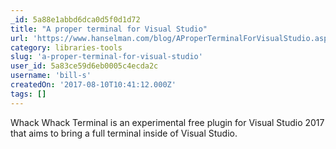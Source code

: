 ```yaml
---
_id: 5a88e1abbd6dca0d5f0d1d72
title: "A proper terminal for Visual Studio"
url: 'https://www.hanselman.com/blog/AProperTerminalForVisualStudio.aspx'
category: libraries-tools
slug: 'a-proper-terminal-for-visual-studio'
user_id: 5a83ce59d6eb0005c4ecda2c
username: 'bill-s'
createdOn: '2017-08-10T10:41:12.000Z'
tags: []
---
```


Whack Whack Terminal is an experimental free plugin for Visual Studio 2017 that aims to bring a full terminal inside of Visual Studio.
